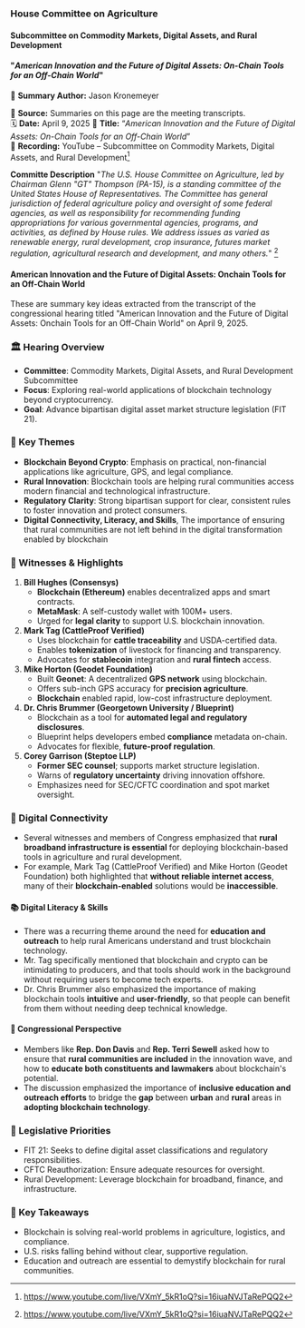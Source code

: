 ### House Committee on Agriculture
#### Subcommittee on Commodity Markets, Digital Assets, and Rural Development
#### "_American Innovation and the Future of Digital Assets: On-Chain Tools for an Off-Chain World_"

📝 **Summary Author:** Jason Kronemeyer

📄 **Source:** Summaries on this page are the meeting transcripts.  
🗓️ **Date:** April 9, 2025
📌 **Title:** “_American Innovation and the Future of Digital Assets: On-Chain Tools for an Off-Chain World_”  
🎥 **Recording:** YouTube – Subcommittee on Commodity Markets, Digital Assets, and Rural Development[^1]

**Committe Description**
"_The U.S. House Committee on Agriculture, led by Chairman Glenn "GT" Thompson (PA-15), is a standing committee of the United States House of Representatives. The Committee has general jurisdiction of federal agriculture policy and oversight of some federal agencies, as well as responsibility for recommending funding appropriations for various governmental agencies, programs, and activities, as defined by House rules. We address issues as varied as renewable energy, rural development, crop insurance, futures market regulation, agricultural research and development, and many others._" [^1]
 
#### American Innovation and the Future of Digital Assets: Onchain Tools for an Off-Chain World
These are summary key ideas extracted from the transcript of the congressional hearing titled "American Innovation and the Future of Digital Assets: Onchain Tools for an Off-Chain World" on April 9, 2025.

### 🏛️ Hearing Overview
- **Committee**: Commodity Markets, Digital Assets, and Rural Development Subcommittee
- **Focus**: Exploring real-world applications of blockchain technology beyond cryptocurrency.
- **Goal**: Advance bipartisan digital asset market structure legislation (FIT 21).

### 🎯 Key Themes
- **Blockchain Beyond Crypto**: Emphasis on practical, non-financial applications like agriculture, GPS, and legal compliance.
- **Rural Innovation**: Blockchain tools are helping rural communities access modern financial and technological infrastructure.
- **Regulatory Clarity**: Strong bipartisan support for clear, consistent rules to foster innovation and protect consumers.
- **Digital Connectivity, Literacy, and Skills**, The importance of ensuring that rural communities are not left behind in the digital transformation enabled by blockchain

### 👥 Witnesses & Highlights
1. **Bill Hughes (Consensys)**
    - **Blockchain (Ethereum)** enables decentralized apps and smart contracts.
    - **MetaMask**: A self-custody wallet with 100M+ users.
    - Urged for **legal clarity** to support U.S. blockchain innovation.
2. **Mark Tag (CattleProof Verified)**
    - Uses blockchain for **cattle traceability** and USDA-certified data.
    - Enables **tokenization** of livestock for financing and transparency.
    - Advocates for **stablecoin** integration and **rural fintech** access.
3. **Mike Horton (Geodet Foundation)**
    - Built **Geonet**: A decentralized **GPS network** using blockchain.
    - Offers sub-inch GPS accuracy for **precision agriculture**.
    - **Blockchain** enabled rapid, low-cost infrastructure deployment.
4. **Dr. Chris Brummer (Georgetown University / Blueprint)**
    - Blockchain as a tool for **automated legal and regulatory disclosures**.
    - Blueprint helps developers embed **compliance** metadata on-chain.
    - Advocates for flexible, **future-proof regulation**.
5. **Corey Garrison (Steptoe LLP)**
    - **Former SEC counsel**; supports market structure legislation.
    - Warns of **regulatory uncertainty** driving innovation offshore.
    - Emphasizes need for SEC/CFTC coordination and spot market oversight.

### 🔌 Digital Connectivity
- Several witnesses and members of Congress emphasized that **rural broadband infrastructure is essential** for deploying blockchain-based tools in agriculture and rural development.
- For example, Mark Tag (CattleProof Verified) and Mike Horton (Geodet Foundation) both highlighted that **without reliable internet access**, many of their **blockchain-enabled** solutions would be **inaccessible**.

#### 📚 Digital Literacy & Skills
- There was a recurring theme around the need for **education and outreach** to help rural Americans understand and trust blockchain technology.
- Mr. Tag specifically mentioned that blockchain and crypto can be intimidating to producers, and that tools should work in the background without requiring users to become tech experts.
- Dr. Chris Brummer also emphasized the importance of making blockchain tools **intuitive** and **user-friendly**, so that people can benefit from them without needing deep technical knowledge.

#### 🧠 Congressional Perspective
- Members like **Rep. Don Davis** and **Rep. Terri Sewell** asked how to ensure that **rural communities are included** in the innovation wave, and how to **educate both constituents and lawmakers** about blockchain's potential.
- The discussion emphasized the importance of **inclusive education and outreach efforts** to bridge the **gap** between **urban** and **rural** areas in **adopting blockchain technology**.

### 🧩 Legislative Priorities
- FIT 21: Seeks to define digital asset classifications and regulatory responsibilities.
- CFTC Reauthorization: Ensure adequate resources for oversight.
- Rural Development: Leverage blockchain for broadband, finance, and infrastructure.

### 🧠 Key Takeaways
- Blockchain is solving real-world problems in agriculture, logistics, and compliance.
- U.S. risks falling behind without clear, supportive regulation.
- Education and outreach are essential to demystify blockchain for rural communities.


[^1]: https://www.youtube.com/live/VXmY_5kR1oQ?si=16iuaNVJTaRePQQ2

